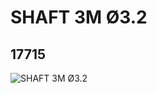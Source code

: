 # SHAFT 3M Ø3.2
## 17715
![SHAFT 3M Ø3.2](https://lc-www-live-s.legocdn.com/media/bricks/5/2/6075208.jpg)
